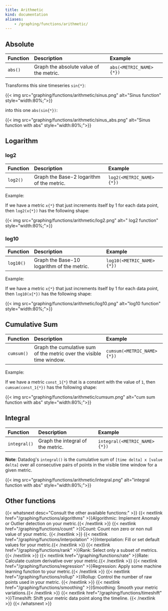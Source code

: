 ```yaml
---
title: Arithmetic
kind: documentation
aliases:
    - /graphing/functions/arithmetic/
---
```


## Absolute

| Function | Description                             | Example                 |
| :----    | :-------                                | :---------              |
| `abs()`  | Graph the absolute value of the metric. | `abs(<METRIC_NAME>{*})` |

Transforms this sine timeseries `sin{*}`:

{{< img src="graphing/functions/arithmetic/sinus.png" alt="Sinus function"  style="width:80%;">}}

into this one `abs(sin{*})`:

{{< img src="graphing/functions/arithmetic/sinus_abs.png" alt="Sinus function with abs"  style="width:80%;">}}

## Logarithm

### log2

| Function | Description                               | Example                  |
| :----    | :-------                                  | :---------               |
| `log2()` | Graph the Base-2 logarithm of the metric. | `log2(<METRIC_NAME>{*})` |

Example:

If we have a metric `x{*}` that just increments itself by 1 for each data point, then `log2(x{*})` has the following shape:

{{< img src="graphing/functions/arithmetic/log2.png" alt=" log2 function"  style="width:80%;">}}

### log10

| Function  | Description                                | Example                   |
| :----     | :-------                                   | :---------                |
| `log10()` | Graph the Base-10 logarithm of the metric. | `log10(<METRIC_NAME>{*})` |

Example:

If we have a metric `x{*}` that just increments itself by 1 for each data point, then `log10(x{*})` has the following shape:

{{< img src="graphing/functions/arithmetic/log10.png" alt="log10 function"  style="width:80%;">}}

## Cumulative Sum

| Function   | Description                                                          | Example                    |
| :----      | :-------                                                             | :---------                 |
| `cumsum()` | Graph the cumulative sum of the metric over the visible time window. | `cumsum(<METRIC_NAME>{*})` |

Example:

If we have a metric `const_1{*}` that is a constant with the value of `1`, then `cumsum(const_1{*})` has the following shape:

{{< img src="graphing/functions/arithmetic/cumsum.png" alt="cum sum function with abs"  style="width:80%;">}}

## Integral

| Function     | Description                       | Example                             |
| :----        | :-------                          | :---------                          |
| `integral()` | Graph the integral of the metric. | `integral(<METRIC_NAME>{*})` |

**Note**: Datadog's `integral()` is the cumulative sum of `[time delta] x [value delta]` over all consecutive pairs of points in the visible time window for a given metric.

{{< img src="graphing/functions/arithmetic/integral.png" alt="integral function with abs"  style="width:80%;">}}

## Other functions

{{< whatsnext desc="Consult the other available functions:" >}}
    {{< nextlink href="/graphing/functions/algorithms" >}}Algorithmic: Implement Anomaly or Outlier detection on your metric.{{< /nextlink >}}
    {{< nextlink href="/graphing/functions/count" >}}Count: Count non zero or non null value of your metric. {{< /nextlink >}}
    {{< nextlink href="/graphing/functions/interpolation" >}}Interpolation: Fill or set default values for your metric.{{< /nextlink >}}
    {{< nextlink href="/graphing/functions/rank" >}}Rank: Select only a subset of metrics. {{< /nextlink >}}
    {{< nextlink href="/graphing/functions/rate" >}}Rate: Calculate custom derivative over your metric.{{< /nextlink >}}
    {{< nextlink href="/graphing/functions/regression" >}}Regression: Apply some machine learning function to your metric.{{< /nextlink >}}
    {{< nextlink href="/graphing/functions/rollup" >}}Rollup: Control the number of raw points used in your metric. {{< /nextlink >}}
    {{< nextlink href="/graphing/functions/smoothing" >}}Smoothing: Smooth your metric variations.{{< /nextlink >}}
    {{< nextlink href="/graphing/functions/timeshift" >}}Timeshift: Shift your metric data point along the timeline. {{< /nextlink >}}
{{< /whatsnext >}}
